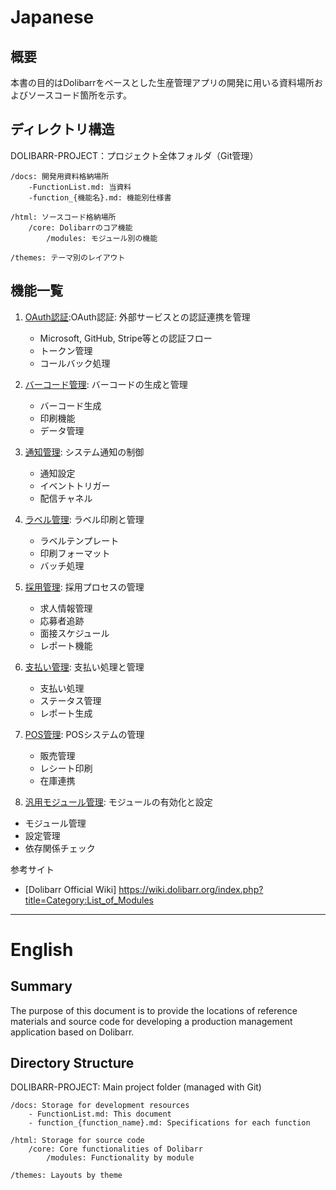 # Japanese
## 概要
本書の目的はDolibarrをベースとした生産管理アプリの開発に用いる資料場所およびソースコード箇所を示す。

## ディレクトリ構造
  DOLIBARR-PROJECT：プロジェクト全体フォルダ（Git管理）

    /docs: 開発用資料格納場所
        -FunctionList.md: 当資料
        -function_{機能名}.md: 機能別仕様書

    /html: ソースコード格納場所
        /core: Dolibarrのコア機能
            /modules: モジュール別の機能

    /themes: テーマ別のレイアウト


## 機能一覧
1. [OAuth認証](function_OAuthVerification.md):OAuth認証: 外部サービスとの認証連携を管理
   - Microsoft, GitHub, Stripe等との認証フロー
   - トークン管理
   - コールバック処理

2. [バーコード管理](function_BarcodeManagement.md): バーコードの生成と管理
   - バーコード生成
   - 印刷機能
   - データ管理

3. [通知管理](function_Notification.md): システム通知の制御
   - 通知設定
   - イベントトリガー
   - 配信チャネル

4. [ラベル管理](function_LabelManagement.md): ラベル印刷と管理
   - ラベルテンプレート
   - 印刷フォーマット
   - バッチ処理

5. [採用管理](function_Recruitment.md): 採用プロセスの管理
   - 求人情報管理
   - 応募者追跡
   - 面接スケジュール
   - レポート機能

6. [支払い管理](function_Payment.md): 支払い処理と管理
   - 支払い処理
   - ステータス管理
   - レポート生成

7. [POS管理](function_PosManagement.md): POSシステムの管理
   - 販売管理
   - レシート印刷
   - 在庫連携

8. [汎用モジュール管理](function_ModulesManagement.md): モジュールの有効化と設定
  - モジュール管理
  - 設定管理
  - 依存関係チェック

参考サイト
 * [Dolibarr Official Wiki]
 https://wiki.dolibarr.org/index.php?title=Category:List_of_Modules
------------------------

# English
## Summary
The purpose of this document is to provide the locations of reference materials and source code for developing a production management application based on Dolibarr.

## Directory Structure
DOLIBARR-PROJECT: Main project folder (managed with Git)

    /docs: Storage for development resources  
        - FunctionList.md: This document  
        - function_{function_name}.md: Specifications for each function  

    /html: Storage for source code  
        /core: Core functionalities of Dolibarr  
            /modules: Functionality by module  

    /themes: Layouts by theme  

